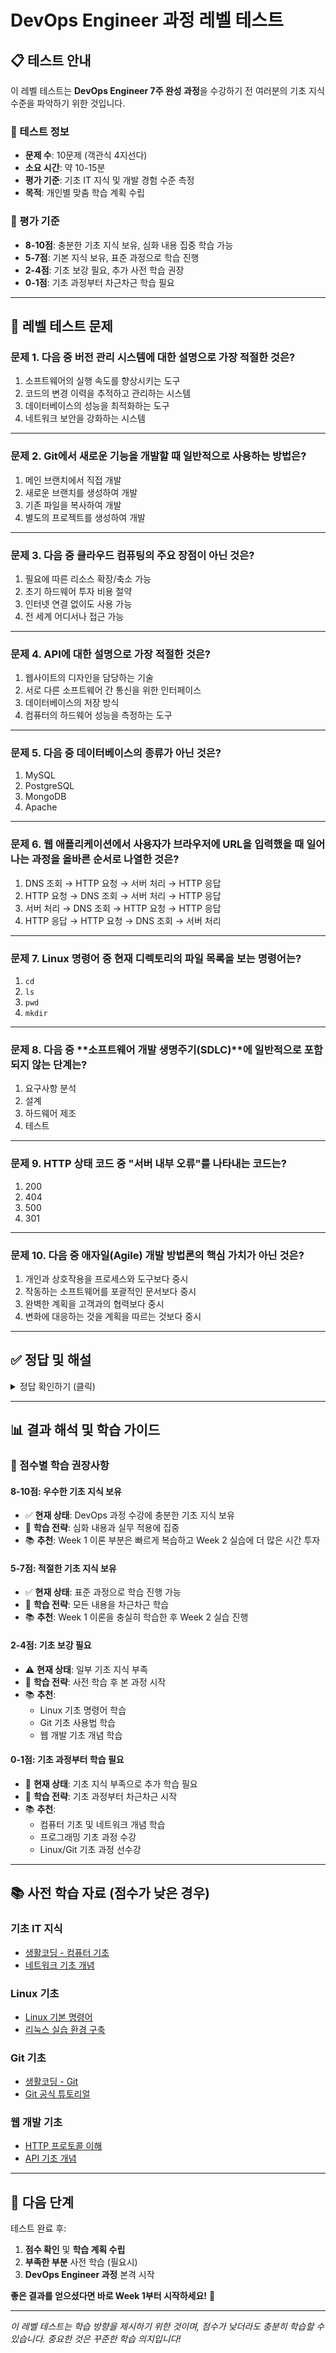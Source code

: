 # DevOps Engineer 과정 레벨 테스트

## 📋 테스트 안내

이 레벨 테스트는 **DevOps Engineer 7주 완성 과정**을 수강하기 전 여러분의 기초 지식 수준을 파악하기 위한 것입니다.

### 📌 테스트 정보
- **문제 수**: 10문제 (객관식 4지선다)
- **소요 시간**: 약 10-15분
- **평가 기준**: 기초 IT 지식 및 개발 경험 수준 측정
- **목적**: 개인별 맞춤 학습 계획 수립

### 🎯 평가 기준
- **8-10점**: 충분한 기초 지식 보유, 심화 내용 집중 학습 가능
- **5-7점**: 기본 지식 보유, 표준 과정으로 학습 진행
- **2-4점**: 기초 보강 필요, 추가 사전 학습 권장
- **0-1점**: 기초 과정부터 차근차근 학습 필요

---

## 📝 레벨 테스트 문제

### 문제 1. 다음 중 **버전 관리 시스템**에 대한 설명으로 가장 적절한 것은?

1. 소프트웨어의 실행 속도를 향상시키는 도구
2. 코드의 변경 이력을 추적하고 관리하는 시스템
3. 데이터베이스의 성능을 최적화하는 도구
4. 네트워크 보안을 강화하는 시스템

---

### 문제 2. **Git**에서 새로운 기능을 개발할 때 일반적으로 사용하는 방법은?

1. 메인 브랜치에서 직접 개발
2. 새로운 브랜치를 생성하여 개발
3. 기존 파일을 복사하여 개발
4. 별도의 프로젝트를 생성하여 개발

---

### 문제 3. 다음 중 **클라우드 컴퓨팅**의 주요 장점이 **아닌** 것은?

1. 필요에 따른 리소스 확장/축소 가능
2. 초기 하드웨어 투자 비용 절약
3. 인터넷 연결 없이도 사용 가능
4. 전 세계 어디서나 접근 가능

---

### 문제 4. **API**에 대한 설명으로 가장 적절한 것은?

1. 웹사이트의 디자인을 담당하는 기술
2. 서로 다른 소프트웨어 간 통신을 위한 인터페이스
3. 데이터베이스의 저장 방식
4. 컴퓨터의 하드웨어 성능을 측정하는 도구

---

### 문제 5. 다음 중 **데이터베이스**의 종류가 **아닌** 것은?

1. MySQL
2. PostgreSQL
3. MongoDB
4. Apache

---

### 문제 6. **웹 애플리케이션**에서 사용자가 브라우저에 URL을 입력했을 때 일어나는 과정을 올바른 순서로 나열한 것은?

1. DNS 조회 → HTTP 요청 → 서버 처리 → HTTP 응답
2. HTTP 요청 → DNS 조회 → 서버 처리 → HTTP 응답
3. 서버 처리 → DNS 조회 → HTTP 요청 → HTTP 응답
4. HTTP 응답 → HTTP 요청 → DNS 조회 → 서버 처리

---

### 문제 7. **Linux 명령어** 중 현재 디렉토리의 파일 목록을 보는 명령어는?

1. `cd`
2. `ls`
3. `pwd`
4. `mkdir`

---

### 문제 8. 다음 중 **소프트웨어 개발 생명주기(SDLC)**에 일반적으로 포함되지 **않는** 단계는?

1. 요구사항 분석
2. 설계
3. 하드웨어 제조
4. 테스트

---

### 문제 9. **HTTP 상태 코드** 중 "서버 내부 오류"를 나타내는 코드는?

1. 200
2. 404
3. 500
4. 301

---

### 문제 10. 다음 중 **애자일(Agile) 개발 방법론**의 핵심 가치가 **아닌** 것은?

1. 개인과 상호작용을 프로세스와 도구보다 중시
2. 작동하는 소프트웨어를 포괄적인 문서보다 중시
3. 완벽한 계획을 고객과의 협력보다 중시
4. 변화에 대응하는 것을 계획을 따르는 것보다 중시

---

## ✅ 정답 및 해설

<details>
<summary>정답 확인하기 (클릭)</summary>

### 정답
1. **2번** - 코드의 변경 이력을 추적하고 관리하는 시스템
2. **2번** - 새로운 브랜치를 생성하여 개발
3. **3번** - 인터넷 연결 없이도 사용 가능
4. **2번** - 서로 다른 소프트웨어 간 통신을 위한 인터페이스
5. **4번** - Apache (웹 서버 소프트웨어)
6. **1번** - DNS 조회 → HTTP 요청 → 서버 처리 → HTTP 응답
7. **2번** - `ls`
8. **3번** - 하드웨어 제조
9. **3번** - 500
10. **3번** - 완벽한 계획을 고객과의 협력보다 중시

### 간단 해설

**문제 1**: 버전 관리 시스템은 Git, SVN 등으로 코드 변경사항을 추적합니다.

**문제 2**: Git에서는 feature branch를 만들어 개발 후 merge하는 것이 일반적입니다.

**문제 3**: 클라우드는 인터넷 연결이 필수입니다.

**문제 4**: API는 Application Programming Interface로 소프트웨어 간 통신 규약입니다.

**문제 5**: Apache는 웹 서버이고, 나머지는 데이터베이스입니다.

**문제 6**: 웹 요청의 일반적인 흐름입니다.

**문제 7**: `ls`는 list의 줄임말로 파일 목록을 보여줍니다.

**문제 8**: SDLC는 소프트웨어 개발 과정이므로 하드웨어 제조는 포함되지 않습니다.

**문제 9**: 500번대는 서버 오류, 400번대는 클라이언트 오류, 200번대는 성공을 의미합니다.

**문제 10**: 애자일은 고객과의 협력을 중시하며, 완벽한 계획보다는 변화에 대응하는 것을 중요하게 생각합니다.

</details>

---

## 📊 결과 해석 및 학습 가이드

### 🎯 점수별 학습 권장사항

#### **8-10점: 우수한 기초 지식 보유**
- ✅ **현재 상태**: DevOps 과정 수강에 충분한 기초 지식 보유
- 🎯 **학습 전략**: 심화 내용과 실무 적용에 집중
- 📚 **추천**: Week 1 이론 부분은 빠르게 복습하고 Week 2 실습에 더 많은 시간 투자

#### **5-7점: 적절한 기초 지식 보유**
- ✅ **현재 상태**: 표준 과정으로 학습 진행 가능
- 🎯 **학습 전략**: 모든 내용을 차근차근 학습
- 📚 **추천**: Week 1 이론을 충실히 학습한 후 Week 2 실습 진행

#### **2-4점: 기초 보강 필요**
- ⚠️ **현재 상태**: 일부 기초 지식 부족
- 🎯 **학습 전략**: 사전 학습 후 본 과정 시작
- 📚 **추천**: 
  - Linux 기초 명령어 학습
  - Git 기초 사용법 학습
  - 웹 개발 기초 개념 학습

#### **0-1점: 기초 과정부터 학습 필요**
- 🔴 **현재 상태**: 기초 지식 부족으로 추가 학습 필요
- 🎯 **학습 전략**: 기초 과정부터 차근차근 시작
- 📚 **추천**:
  - 컴퓨터 기초 및 네트워크 개념 학습
  - 프로그래밍 기초 과정 수강
  - Linux/Git 기초 과정 선수강

---

## 📚 사전 학습 자료 (점수가 낮은 경우)

### **기초 IT 지식**
- [생활코딩 - 컴퓨터 기초](https://opentutorials.org/course/1)
- [네트워크 기초 개념](https://opentutorials.org/course/3265)

### **Linux 기초**
- [Linux 기본 명령어](https://opentutorials.org/course/2598)
- [리눅스 실습 환경 구축](https://opentutorials.org/course/2598/14203)

### **Git 기초**
- [생활코딩 - Git](https://opentutorials.org/course/3837)
- [Git 공식 튜토리얼](https://git-scm.com/docs/gittutorial)

### **웹 개발 기초**
- [HTTP 프로토콜 이해](https://opentutorials.org/course/3385)
- [API 기초 개념](https://opentutorials.org/course/3265/20367)

---

## 🚀 다음 단계

테스트 완료 후:
1. **점수 확인** 및 **학습 계획 수립**
2. **부족한 부분** 사전 학습 (필요시)
3. **DevOps Engineer 과정** 본격 시작

**좋은 결과를 얻으셨다면 바로 Week 1부터 시작하세요!** 🎉

---

*이 레벨 테스트는 학습 방향을 제시하기 위한 것이며, 점수가 낮더라도 충분히 학습할 수 있습니다. 중요한 것은 꾸준한 학습 의지입니다!*
